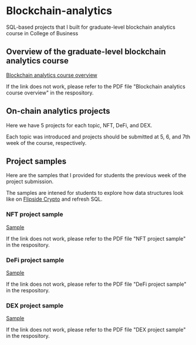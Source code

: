 # Blockchain-analytics
SQL-based projects that I built for graduate-level blockchain analytics course in College of Business




## Overview of the graduate-level blockchain analytics course
[Blockchain analytics course overview](https://app.clarity.so/vishalsbase1/tags/da8b96a7-6a8d-4cd2-8704-e8a8ce848cbe)

If the link does not work, please refer to the PDF file "Blockchain analytics course overview" in the respository.




## On-chain analytics projects
Here we have 5 projects for each topic, NFT, DeFi, and DEX.

Each topic was introduced and projects should be submitted at 5, 6, and 7th week of the course, respectively.


## Project samples
Here are the samples that I provided for students the previous week of the project submission.

The samples are intened for students to explore how data structures look like on [Flipside Crypto](https://flipsidecrypto.xyz/) and refresh SQL.



### NFT project sample
[Sample](https://flipsidecrypto.xyz/alaskaaa/nft-samples-6AS3_O)

If the link does not work, please refer to the PDF file "NFT project sample" in the respository.



### DeFi project sample
[Sample](https://flipsidecrypto.xyz/alaskaaa/sol-samples-7-o4o4)

If the link does not work, please refer to the PDF file "DeFi project sample" in the respository.



### DEX project sample
[Sample](https://flipsidecrypto.xyz/alaskaaa/eth-samples-rW2ut5)

If the link does not work, please refer to the PDF file "DEX project sample" in the respository.

